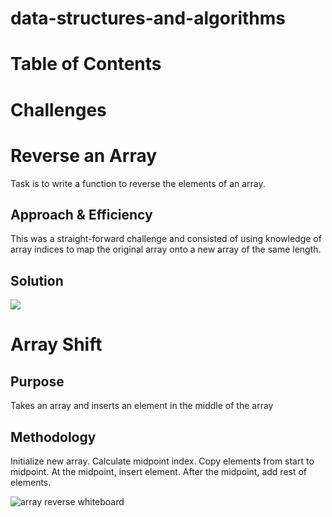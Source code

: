 # data-structures-and-algorithms


# Table of Contents

# Challenges 

# Reverse an Array
Task is to write a function to reverse the elements of an array.
## Approach & Efficiency
This was a straight-forward challenge and consisted of using knowledge of array indices to map the original array onto a new array of the same length. 
## Solution
![](/assets/array-revers.jpg)

# Array Shift

## Purpose
Takes an array and inserts an element in the middle of the array

## Methodology
Initialize new array. Calculate midpoint index.  Copy elements from start to midpoint.  At the midpoint, insert element.  After the midpoint, add rest of elements.  

![array reverse whiteboard](array-reverse.jpg)

